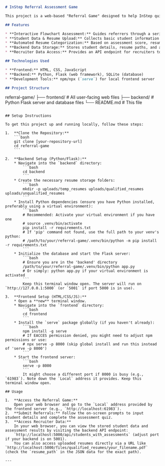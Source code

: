 ```markdown
# InStep Referral Assessment Game

This project is a web-based "Referral Game" designed to help InStep quickly assess the qualifications of students referred by internal employees or external connections. It provides an interactive flowchart assessment and categorizes resumes based on the student's suitability for the program.

## Features

* **Interactive Flowchart Assessment:** Guides referrers through a series of qualification questions.
* **Student Data & Resume Upload:** Collects basic student information and their resume.
* **Automated Resume Categorization:** Based on assessment score, resumes are automatically moved into "qualified" or "unqualified" folders.
* **Backend Data Storage:** Stores student details, resume paths, and assessment results in an SQLite database.
* **Recruiter Data Access:** Provides an API endpoint for recruiters to view all referred students and their assessment outcomes.

## Technologies Used

* **Frontend:** HTML, CSS, JavaScript
* **Backend:** Python, Flask (web framework), SQLite (database)
* **Development Tools:** npm/npx (`serve`) for local frontend server

## Project Structure

```
referral-game/
├── frontend/             # All user-facing web files
├── backend/              # Python Flask server and database files
└── README.md             # This file
```

## Setup Instructions

To get this project up and running locally, follow these steps:

1.  **Clone the Repository:**
    ```bash
    git clone [your-repository-url]
    cd referral-game
    ```

2.  **Backend Setup (Python/Flask):**
    * Navigate into the `backend` directory:
        ```bash
        cd backend
        ```
    * Create the necessary resume storage folders:
        ```bash
        mkdir -p uploads/temp_resumes uploads/qualified_resumes uploads/unqualified_resumes
        ```
    * Install Python dependencies (ensure you have Python installed, preferably using a virtual environment):
        ```bash
        # Recommended: Activate your virtual environment if you have one
        # source .venv/bin/activate
        pip install -r requirements.txt
        # If 'pip' command not found, use the full path to your venv's python:
        # /path/to/your/referral-game/.venv/bin/python -m pip install -r requirements.txt
        ```
    * Initialize the database and start the Flask server:
        ```bash
        # Ensure you are in the 'backend' directory
        /path/to/your/referral-game/.venv/bin/python app.py
        # Or simply: python app.py if your virtual environment is activated
        ```
        Keep this terminal window open. The server will run on `http://127.0.0.1:5000` (or `5001` if port 5000 is in use).

3.  **Frontend Setup (HTML/CSS/JS):**
    * Open a **new** terminal window.
    * Navigate into the `frontend` directory:
        ```bash
        cd frontend
        ```
    * Install the `serve` package globally (if you haven't already):
        ```bash
        npm install -g serve
        # If EACCES permission denied, you might need to adjust npm permissions or use:
        # npx serve -p 8000 (skip global install and run this instead of 'serve -p 8000')
        ```
    * Start the frontend server:
        ```bash
        serve -p 8000
        ```
        It might choose a different port if 8000 is busy (e.g., `61983`). Note down the `Local` address it provides. Keep this terminal window open.

## Usage

1.  **Access the Referral Game:**
    Open your web browser and go to the `Local` address provided by the frontend server (e.g., `http://localhost:61983`).
2.  **Submit Referrals:** Follow the on-screen prompts to input student details and complete the assessment quiz.
3.  **Access Recruiter Data:**
    In your web browser, you can view the stored student data and assessment results by visiting the backend API endpoint:
    `http://localhost:5000/api/students_with_assessments` (adjust port if your backend is on 5001).
    You can also access uploaded resumes directly via a URL like `http://localhost:5000/files/qualified_resumes/your_filename.pdf` (check the `resume_path` in the JSON data for the exact path).

---